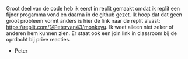 Groot deel van de code heb ik eerst in replit gemaakt omdat ik replit een fijner progamma vond en daarna in de github gezet. 
Ik hoop dat dat geen groot probleem vormt anders is hier de link naar de replit alvast: https://replit.com/@Petervan43/monkeyu. Ik weet alleen niet zeker of anderen hem kunnen zien. 
Er staat ook een join link in classroom bij de oprdacht bij prive reacties. 
- Peter
